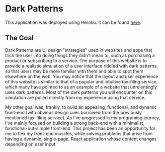 # Dark Patterns

This application was deployed using Heroku. It can be found [here](https://dark-patterns-324.herokuapp.com/).

## The Goal

Dark Patterns are UI design "strategies" used in websites and apps that trick the user into doing things they didn't mean to, such as purchasing a product or subscribing to a service. The purpose of this website is to provide a realistic simulation of a user interface riddled with dark patterns, so that users may be more familiar with them and able to spot them elsewhere on the web. You may notice that the layout and user experience of this website is similar to that of a popular and intuitive tax-filing service, which many have pointed to as an example of a website that unrelentingly uses dark patterns. Most of the dark patterns you will encounter on this simulation are pulled directly from my experience using that service.

My other goal was, frankly, to build an appealing, functional, and dynamic front-end (with obvious design cues borrowed from the previously mentioned tax-filing service). As I've progressed in my programing journey, I've mainly focused on building a strong back-end with a minimalist, functional-but-simple front-end. This project has been an opportunity for me to flex my front-end muscles, while solving problems that arise from having a dynamic, single-page, React application whose content changes depending on user input.
